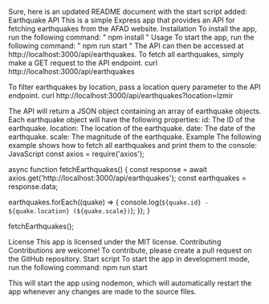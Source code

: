 Sure, here is an updated README document with the start script added:
Earthquake API
This is a simple Express app that provides an API for fetching earthquakes from the AFAD website.
Installation
To install the app, run the following command:
" npm install "
Usage
To start the app, run the following command:
" npm run start "
The API can then be accessed at http://localhost:3000/api/earthquakes.
To fetch all earthquakes, simply make a GET request to the API endpoint.
curl http://localhost:3000/api/earthquakes

To filter earthquakes by location, pass a location query parameter to the API endpoint.
curl http://localhost:3000/api/earthquakes?location=İzmir

The API will return a JSON object containing an array of earthquake objects. Each earthquake object will have the following properties:
id: The ID of the earthquake.
location: The location of the earthquake.
date: The date of the earthquake.
scale: The magnitude of the earthquake.
Example
The following example shows how to fetch all earthquakes and print them to the console:
JavaScript
const axios = require('axios');

async function fetchEarthquakes() {
  const response = await axios.get('http://localhost:3000/api/earthquakes');
  const earthquakes = response.data;

  earthquakes.forEach((quake) => {
    console.log(`${quake.id} - ${quake.location} (${quake.scale})`);
  });
}

fetchEarthquakes();

License
This app is licensed under the MIT license.
Contributing
Contributions are welcome! To contribute, please create a pull request on the GitHub repository.
Start script
To start the app in development mode, run the following command:
npm run start

This will start the app using nodemon, which will automatically restart the app whenever any changes are made to the source files.

